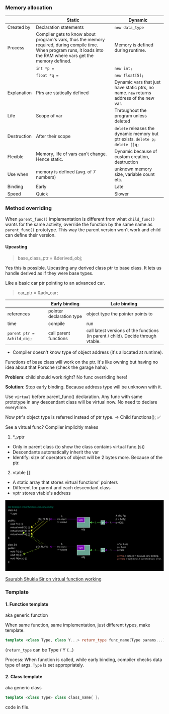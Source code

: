 ### Memory allocation

| | Static | Dynamic |
|-- | -- | -- |
Created by | Declaration statements | `new data_type`
Process | Compiler gets to know about program's vars, thus the memory required, during compile time. When program runs, it loads into the RAM where vars get the memory defined. | Memory is defined during runtime. |
| | `int *p =` | `new int;`
| | `float *q =` | `new float[5];`
| Explanation | Ptrs are statically defined | Dynamic vars that just have static ptrs, no name. `new` returns address of the new var.
Life | Scope of var | Throughout the program unless deleted 
Destruction | After their scope | `delete` releases the dynamic memory but ptr exists. `delete p; delete []q;`
Flexible | Memory, life of vars can't change. Hence static. | Dynamic because of custom creation, destruction
Use when | memory is defined (avg. of 7 numbers) | unknown memory size, variable count etc.
Binding | Early | Late
Speed | Quick | Slower


### Method overriding
When `parent_func()` implementation is different from what `child_func()` wants for the same activity, override the function by the same name as `parent_func()` prototype. This way the parent version won't work and child can define their version.

#### Upcasting
>base_class_ptr = &derived_obj;

Yes this is possible. Upcasting any derived class ptr to base class. It lets us handle derived as if they were base types.

Like a basic car ptr pointing to an advanced car.
>car_ptr = &adv_car;

| | Early binding | Late binding
| -- | -- | --
 references | pointer declaration type | object type the pointer points to
| time | compile | run
`parent ptr = &child_obj;` | call parent functions | call latest versions of the functions (in parent / child). Decide through vtable.

   - Compiler doesn't know type of object address (it's allocated at runtime).

Functions of base class will work on the ptr. It's like owning but having no idea about that Porsche (check the garage haha).

**Problem**: child should work right? No func overriding here!

**Solution**: Stop early binding. Because address type will be unknown with it.

Use `virtual` before parent_func() declaration.
Any func with same prototype in any descendant class will be virtual now. No need to declare everytime.

Now ptr's object type is referred instead of ptr type.
=> Child functions(); ✅ 

See a virtual func? Compiler implicitly makes 
  1. *_vptr
   - Only in parent class (to show the class contains virtual func.(s))
   - Descendants automatically inherit the var
   - Identify: size of operators of object will be 2 bytes more. Because of the ptr.
   
  2. vtable []
   - A static array that stores virtual functions' pointers
   - Different for parent and each descendant class
   - vptr stores vtable's address

![virtual function working](../Pictures/virtual_func_process.png)


[Saurabh Shukla Sir on virtual function working](https://www.youtube.com/watch?v=Z_FiER8aAqM&list=PLLYz8uHU480j37APNXBdPz7YzAi4XlQUF&index=45&ab_channel=C%2B%2BbySaurabhShuklaSir)


### Template

#### 1. Function template
aka generic function

When same function, same implementation, just different types, make template.

```cpp
template <class Type, class Y...> return_type func_name(Type params...) { }
```

(`return_type` can be Type / Y /...)

Process: When function is called, while early binding, compiler checks data type of args. `Type` is set appropriately.

#### 2. Class template
aka generic class
```cpp
template <class Type> class class_name{ };
```
code in file.